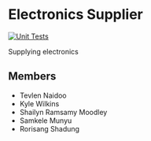 # Electronics Supplier

[![Unit Tests](https://github.com/Tevlen-Naidoo-BBD/electronics-supplier/actions/workflows/test.yml/badge.svg)](https://github.com/Tevlen-Naidoo-BBD/electronics-supplier/actions/workflows/test.yml)

Supplying electronics

## Members

- Tevlen Naidoo
- Kyle Wilkins
- Shailyn Ramsamy Moodley
- Samkele Munyu
- Rorisang Shadung

